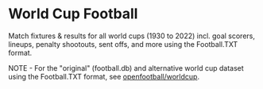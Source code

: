 # World Cup Football

Match fixtures & results for all world cups (1930 to 2022) 
incl. goal scorers, lineups, penalty shootouts, sent offs, and more
using the Football.TXT format.



NOTE - For the "original" (football.db) and alternative world cup dataset
using the Football.TXT format, 
see [openfootball/worldcup](https://github.com/openfootball/worldcup).



